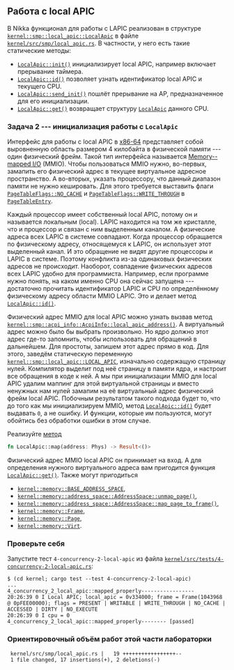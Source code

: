 ## Работа с local APIC

В Nikka функционал для работы с LAPIC реализован в структуре
[`kernel::smp::local_apic::LocalApic`](../../doc/kernel/smp/local_apic/struct.LocalApic.html)
в файле [`kernel/src/smp/local_apic.rs`](https://gitlab.com/sergey-v-galtsev/nikka-public/-/blob/master/kernel/src/smp/local_apic.rs).
В частности, у него есть такие статические методы:

- [`LocalApic::init()`](../../doc/kernel/smp/local_apic/struct.LocalApic.html#method.init) инициализирует local APIC, например включает прерывание таймера.
- [`LocalApic::id()`](../../doc/kernel/smp/local_apic/struct.LocalApic.html#method.id) позволяет узнать идентификатор local APIC и текущего CPU.
- [`LocalApic::send_init()`](../../doc/kernel/smp/local_apic/struct.LocalApic.html#method.send_init) пошлёт прерывание на AP, предназначенное для его инициализации.
- [`LocalApic::get()`](../../doc/kernel/smp/local_apic/struct.LocalApic.html#method.get) возвращает структуру [`LocalApic`](../../doc/kernel/smp/local_apic/struct.LocalApic.html) данного CPU.


### Задача 2 --- инициализация работы с `LocalApic`

Интерфейс для работы с local APIC в [x86-64](https://en.wikipedia.org/wiki/X86-64) представляет собой выровненную область размером 4 килобайта в физической памяти --- один физический фрейм.
Такой тип интерфейса называется
[Memory--mapped I/O](https://en.wikipedia.org/wiki/Memory-mapped_I/O) (MMIO).
Чтобы пользоваться MMIO нужно, во-первых, замапить его физический адрес в текущее виртуальное адресное пространство.
А во-вторых, указать процессору, что данный диапазон памяти не нужно кешировать.
Для этого требуется выставить флаги
[`PageTableFlags::NO_CACHE`](../../doc/ku/memory/mmu/struct.PageTableFlags.html#associatedconstant.NO_CACHE) и
[`PageTableFlags::WRITE_THROUGH`](../../doc/ku/memory/mmu/struct.PageTableFlags.html#associatedconstant.WRITE_THROUGH) в
[`PageTableEntry`](../../doc/ku/memory/mmu/struct.PageTableEntry.html).

Каждый процессор имеет собственный local APIC, потому он и называется локальным (local).
LAPIC находится на том же кристалле, что и процессор и связан с ним выделенным каналом.
А физические адреса всех LAPIC в системе совпадают.
Когда процессор обращается по физическому адресу, относящемуся к LAPIC, он использует этот выделенный канал.
И это обращение не видят другие процессоры и LAPIC в системе.
Поэтому конфликта из-за одинаковых физических адресов не происходит.
Наоборот, совпадение физических адресов всех LAPIC удобно для программиста.
Например, если программе нужно понять, на каком именно CPU она сейчас запущена ---
достаточно прочитать идентификатор LAPIC и CPU по определённому физическому адресу области MMIO LAPIC.
Это и делает метод
[`LocalApic::id()`](../../doc/kernel/smp/local_apic/struct.LocalApic.html#method.id).

Физический адрес MMIO для local APIC можно узнать вызвав метод
[`kernel::smp::acpi_info::AcpiInfo::local_apic_address()`](../../doc/kernel/smp/acpi_info/struct.AcpiInfo.html#method.local_apic_address).
А виртуальный адрес можно было бы выбрать произвольно.
Но ядро должно этот адрес где-то запомнить, чтобы использовать для обращений в дальнейшем.
Для простоты, запишем этот адрес прямо в код.
Для этого, заведём статическую переменную
[`kernel::smp::local_apic::LOCAL_APIC`](../../doc/kernel/smp/local_apic/static.LOCAL_APIC.html),
изначально содержащую страницу нулей.
Компилятор выделит под неё страницу в памяти ядра, и настроит все обращения в коде к ней.
А мы при инициализации MMIO для local APIC удалим маппинг для этой виртуальной страницы и вместо ненужных нам нулей замапим на её виртуальный адрес физический фрейм local APIC.
Побочным результатом такого подхода будет то, что до того как мы инициализируем MMIO, метод
[`LocalApic::id()`](../../doc/kernel/smp/local_apic/struct.LocalApic.html#method.id)
будет выдавать `0`, а не ошибку.
И функции, которые им пользуются, могут обойтись без обработки ошибки в этом случае.

Реализуйте [метод](../../doc/kernel/smp/local_apic/struct.LocalApic.html#method.map)

```rust
fn LocalApic::map(address: Phys) -> Result<()>
```

Физический адрес MMIO local APIC он принимает на вход.
А для определения нужного виртуального адреса вам пригодится функция
[`LocalApic::get()`](../../doc/kernel/smp/local_apic/struct.LocalApic.html#method.get).
Также могут пригодиться

- [`kernel::memory::BASE_ADDRESS_SPACE`](../../doc/kernel/memory/struct.BASE_ADDRESS_SPACE.html),
- [`kernel::memory::address_space::AddressSpace::unmap_page()`](../../doc/kernel/memory/address_space/struct.AddressSpace.html#method.unmap_page),
- [`kernel::memory::address_space::AddressSpace::map_page_to_frame()`](../../doc/kernel/memory/address_space/struct.AddressSpace.html#method.map_page_to_frame),
- [`kernel::memory::Frame`](../../doc/kernel/memory/type.Frame.html),
- [`kernel::memory::Page`](../../doc/kernel/memory/type.Page.html),
- [`kernel::memory::Virt`](../../doc/kernel/memory/type.Virt.html).


### Проверьте себя

Запустите тест `4-concurrency-2-local-apic` из файла
[`kernel/src/tests/4-concurrency-2-local-apic.rs`](https://gitlab.com/sergey-v-galtsev/nikka-public/-/blob/master/kernel/src/tests/4-concurrency-2-local-apic.rs):

```console
$ (cd kernel; cargo test --test 4-concurrency-2-local-apic)
...
4_concurrency_2_local_apic::mapped_properly-----------------
20:26:39 0 I Local APIC; local_apic = 0v334000; frame = Frame(1043968 @ 0pFEE00000); flags = PRESENT | WRITABLE | WRITE_THROUGH | NO_CACHE | ACCESSED | DIRTY | NO_EXECUTE
20:26:39 0 I cpu = 0
4_concurrency_2_local_apic::mapped_properly-------- [passed]
```


### Ориентировочный объём работ этой части лабораторки

```console
 kernel/src/smp/local_apic.rs |   19 +++++++++++++++++--
 1 file changed, 17 insertions(+), 2 deletions(-)
```
